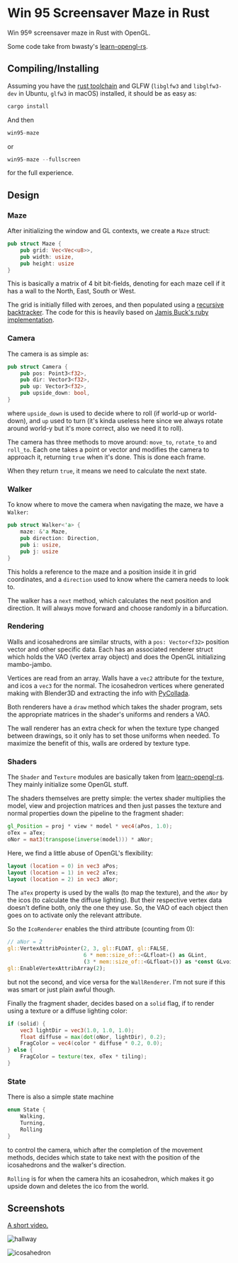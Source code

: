 # Win 95 Screensaver Maze in Rust

Win 95® screensaver maze in Rust with OpenGL.

Some code take from bwasty's [learn-opengl-rs](https://github.com/bwasty/learn-opengl-rs/).

## Compiling/Installing

Assuming you have the [rust toolchain](https://www.rustup.rs/) and
GLFW (`libglfw3` and `libglfw3-dev` in Ubuntu, `glfw3` in macOS) installed,
it should be as easy as:

```rust
cargo install
```

And then

```rust
win95-maze
```

or

```rust
win95-maze --fullscreen
```

for the full experience.

## Design

### Maze

After initializing the window and GL contexts, we create a `Maze` struct:

```rust
pub struct Maze {
    pub grid: Vec<Vec<u8>>,
    pub width: usize,
    pub height: usize
}
```

This is basically a matrix of 4 bit bit-fields, denoting for each maze cell
if it has a wall to the North, East, South or West.

The grid is initially filled with zeroes, and then populated using a
[recursive backtracker](https://en.wikipedia.org/wiki/Maze_generation_algorithm#Recursive_backtracker).
The code for this is heavily based on [Jamis Buck's ruby implementation](http://weblog.jamisbuck.org/2010/12/27/maze-generation-recursive-backtracking).

### Camera

The camera is as simple as:

```rust
pub struct Camera {
    pub pos: Point3<f32>,
    pub dir: Vector3<f32>,
    pub up: Vector3<f32>,
    pub upside_down: bool,
}
```

where `upside_down` is used to decide where to roll (if world-up or world-down),
and `up` used to turn (it's kinda useless here since we always rotate around
world-y but it's more correct, also we need it to roll).

The camera has three methods to move around: `move_to`, `rotate_to` and `roll_to`.
Each one takes a point or vector and modifies the camera to approach it,
returning `true` when it's done. This is done each frame.

When they return `true`, it means we need to calculate the next state.

### Walker

To know where to move the camera when navigating the maze, we have a `Walker`:

```rust
pub struct Walker<'a> {
    maze: &'a Maze,
    pub direction: Direction,
    pub i: usize,
    pub j: usize
}
```

This holds a reference to the maze and a position inside it in grid coordinates,
and a `direction` used to know where the camera needs to look to.

The walker has a `next` method, which calculates the next position and direction.
It will always move forward and choose randomly in a bifurcation.

### Rendering

Walls and icosahedrons are similar structs, with a `pos: Vector<f32>` position
vector and other specific data. Each has an associated renderer struct which holds the
VAO (vertex array object) and does the OpenGL initializing mambo-jambo.

Vertices are read from an array. Walls have a `vec2` attribute for the texture,
and icos a `vec3` for the normal.
The icosahedron vertices where generated making with Blender3D and
extracting the info with [PyCollada](https://pycollada.github.io/).

Both renderers have a `draw` method which takes the shader program,
sets the appropriate matrices in the shader's uniforms and renders a VAO.

The wall renderer has an extra check for when the texture type changed
between drawings, so it only has to set those uniforms when needed.
To maximize the benefit of this, walls are ordered by texture type.


### Shaders

The `Shader` and `Texture` modules are basically taken from [learn-opengl-rs](https://github.com/bwasty/learn-opengl-rs/). They mainly initialize some OpenGL stuff.

The shaders themselves are pretty simple: the vertex shader multiplies the
model, view and projection matrices and then just passes the
texture and normal properties down the pipeline to the fragment shader:

```glsl
gl_Position = proj * view * model * vec4(aPos, 1.0);
oTex = aTex;
oNor = mat3(transpose(inverse(model))) * aNor;
```

Here, we find a little abuse of OpenGL's flexibility:

```glsl
layout (location = 0) in vec3 aPos;
layout (location = 1) in vec2 aTex;
layout (location = 2) in vec3 aNor;
```

The `aTex` property is used by the walls (to map the texture), and the `aNor` by
the icos (to calculate the diffuse lighting).
But their respective vertex data doesn't define both, only the one they use.
So, the VAO of each object then goes on to activate only the relevant attribute.

So the `IcoRenderer` enables the third attribute (counting from 0):

```rust
// aNor = 2
gl::VertexAttribPointer(2, 3, gl::FLOAT, gl::FALSE,
                        6 * mem::size_of::<GLfloat>() as GLint,
                        (3 * mem::size_of::<GLfloat>()) as *const GLvoid);
gl::EnableVertexAttribArray(2);
```

but not the second, and vice versa for the `WallRenderer`. I'm not sure if this
was smart or just plain awful though.

Finally the fragment shader, decides based on a `solid` flag, if to render using
a texture or a diffuse lighting color:

```glsl
if (solid) {
    vec3 lightDir = vec3(1.0, 1.0, 1.0);
    float diffuse = max(dot(oNor, lightDir), 0.2);
    FragColor = vec4(color * diffuse * 0.2, 0.0);
} else {
    FragColor = texture(tex, oTex * tiling);
}
```

### State

There is also a simple state machine

```rust
enum State {
    Walking,
    Turning,
    Rolling
}
```

to control the camera, which after the completion of the
movement methods, decides which state to take next with the position of
the icosahedrons and the walker's direction.

`Rolling` is for when the camera hits an icosahedron, which makes it go upside down
and deletes the ico from the world.

## Screenshots

[A short video.](https://raw.githubusercontent.com/alvare/win95-maze-rs/master/screenshots/demo.webm)

![hallway](https://raw.githubusercontent.com/alvare/win95-maze-rs/master/screenshots/4.png)

![icosahedron](https://raw.githubusercontent.com/alvare/win95-maze-rs/master/screenshots/5.png)
